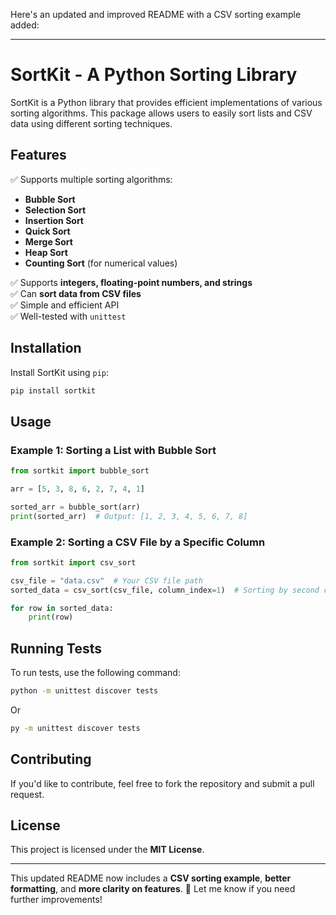 Here's an updated and improved README with a CSV sorting example added:  

---

# **SortKit - A Python Sorting Library**  

SortKit is a Python library that provides efficient implementations of various sorting algorithms. This package allows users to easily sort lists and CSV data using different sorting techniques.  

## **Features**  
✅ Supports multiple sorting algorithms:  
- **Bubble Sort**  
- **Selection Sort**  
- **Insertion Sort**  
- **Quick Sort**  
- **Merge Sort**  
- **Heap Sort**  
- **Counting Sort** (for numerical values)  

✅ Supports **integers, floating-point numbers, and strings**  
✅ Can **sort data from CSV files**  
✅ Simple and efficient API  
✅ Well-tested with `unittest`  

## **Installation**  
Install SortKit using `pip`:  

```sh
pip install sortkit
```  

## **Usage**  

### **Example 1: Sorting a List with Bubble Sort**  

```python
from sortkit import bubble_sort

arr = [5, 3, 8, 6, 2, 7, 4, 1]

sorted_arr = bubble_sort(arr)
print(sorted_arr)  # Output: [1, 2, 3, 4, 5, 6, 7, 8]
```  

### **Example 2: Sorting a CSV File by a Specific Column**  

```python
from sortkit import csv_sort

csv_file = "data.csv"  # Your CSV file path
sorted_data = csv_sort(csv_file, column_index=1)  # Sorting by second column

for row in sorted_data:
    print(row)
```  

## **Running Tests**  

To run tests, use the following command:  

```sh
python -m unittest discover tests
```  
Or  

```sh
py -m unittest discover tests
```  

## **Contributing**  

If you'd like to contribute, feel free to fork the repository and submit a pull request.  

## **License**  

This project is licensed under the **MIT License**.  

---

This updated README now includes a **CSV sorting example**, **better formatting**, and **more clarity on features**. 🚀 Let me know if you need further improvements!